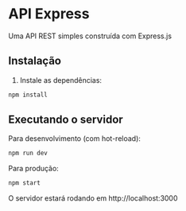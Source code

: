 # API Express

Uma API REST simples construída com Express.js

## Instalação

1. Instale as dependências:
```bash
npm install
```

## Executando o servidor

Para desenvolvimento (com hot-reload):
```bash
npm run dev
```

Para produção:
```bash
npm start
```

O servidor estará rodando em http://localhost:3000 